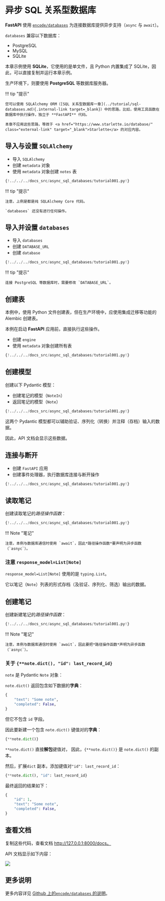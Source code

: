 # 异步 SQL 关系型数据库

**FastAPI** 使用 <a href="https://github.com/encode/databases" class="external-link" target="_blank">`encode/databases`</a> 为连接数据库提供异步支持（`async` 与 `await`）。

`databases` 兼容以下数据库：

* PostgreSQL
* MySQL
* SQLite

本章示例使用 **SQLite**，它使用的是单文件，且 Python 内置集成了 SQLite，因此，可以直接复制并运行本章示例。

生产环境下，则要使用 **PostgreSQL** 等数据库服务器。

!!! tip "提示"

    您可以使用 SQLAlchemy ORM（[SQL 关系型数据库一章](../tutorial/sql-databases.md){.internal-link target=_blank}）中的思路，比如，使用工具函数在数据库中执行操作，独立于 **FastAPI** 代码。
    
    本章不应用这些思路，等效于 <a href="https://www.starlette.io/database/" class="external-link" target="_blank">Starlette</a> 的对应内容。

## 导入与设置 `SQLAlchemy`

* 导入 `SQLAlchemy`
* 创建 `metadata` 对象
* 使用 `metadata` 对象创建 `notes` 表

```Python hl_lines="4  14  16-22"
{!../../../docs_src/async_sql_databases/tutorial001.py!}
```

!!! tip "提示"

    注意，上例是都是纯 SQLAlchemy Core 代码。
    
    `databases` 还没有进行任何操作。

## 导入并设置 `databases`

* 导入 `databases`
* 创建 `DATABASE_URL`
* 创建 `database`

```Python hl_lines="3  9  12"
{!../../../docs_src/async_sql_databases/tutorial001.py!}
```

!!! tip "提示"

    连接 PostgreSQL 等数据库时，需要修改 `DATABASE_URL`。

## 创建表

本例中，使用 Python 文件创建表，但在生产环境中，应使用集成迁移等功能的 Alembic 创建表。

本例在启动 **FastAPI** 应用前，直接执行这些操作。

* 创建 `engine`
* 使用 `metadata` 对象创建所有表

```Python hl_lines="25-28"
{!../../../docs_src/async_sql_databases/tutorial001.py!}
```

## 创建模型

创建以下 Pydantic 模型：

* 创建笔记的模型（`NoteIn`）
* 返回笔记的模型（`Note`）

```Python hl_lines="31-33  36-39"
{!../../../docs_src/async_sql_databases/tutorial001.py!}
```

这两个 Pydantic 模型都可以辅助验证、序列化（转换）并注释（存档）输入的数据。

因此，API 文档会显示这些数据。

## 连接与断开

* 创建 `FastAPI` 应用
* 创建事件处理器，执行数据库连接与断开操作

```Python hl_lines="42  45-47  50-52"
{!../../../docs_src/async_sql_databases/tutorial001.py!}
```

## 读取笔记

创建读取笔记的*路径操作函数*：

```Python hl_lines="55-58"
{!../../../docs_src/async_sql_databases/tutorial001.py!}
```

!!! Note "笔记"

    注意，本例与数据库通信时使用 `await`，因此*路径操作函数*要声明为异步函数（`asnyc`）。

### 注意 `response_model=List[Note]`

`response_model=List[Note]` 使用的是 `typing.List`。

它以笔记（`Note`）列表的形式存档（及验证、序列化、筛选）输出的数据。

## 创建笔记

创建新建笔记的*路径操作函数*：

```Python hl_lines="61-65"
{!../../../docs_src/async_sql_databases/tutorial001.py!}
```

!!! Note "笔记"

    注意，本例与数据库通信时使用 `await`，因此要把*路径操作函数*声明为异步函数（`asnyc`）。

### 关于 `{**note.dict(), "id": last_record_id}`

`note` 是 Pydantic `Note` 对象：

`note.dict()` 返回包含如下数据的**字典**：

```Python
{
    "text": "Some note",
    "completed": False,
}
```

但它不包含 `id` 字段。

因此要新建一个包含 `note.dict()` 键值对的**字典**：

```Python
{**note.dict()}
```

`**note.dict()` 直接**解包**键值对， 因此，`{**note.dict()}` 是 `note.dict()` 的副本。

然后，扩展`dict` 副本，添加键值对`"id": last_record_id`：

```Python
{**note.dict(), "id": last_record_id}
```

最终返回的结果如下：

```Python
{
    "id": 1,
    "text": "Some note",
    "completed": False,
}
```

## 查看文档

复制这些代码，查看文档 <a href="http://127.0.0.1:8000/docs" class="external-link" target="_blank">http://127.0.0.1:8000/docs。</a>

API 文档显示如下内容：

<img src="/img/tutorial/async-sql-databases/image01.png">

## 更多说明

更多内容详见 <a href="https://github.com/encode/databases" class="external-link" target="_blank">Github 上的`encode/databases` 的说明</a>。


